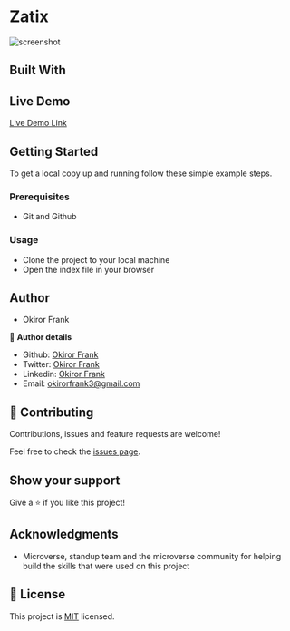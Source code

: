 # Zatix

>

![screenshot]()

## Built With


## Live Demo

[Live Demo Link](https://raw.githack.com/frankopkusianwar/Zatix/Feature/index.html)


## Getting Started

To get a local copy up and running follow these simple example steps.

### Prerequisites
- Git and Github

### Usage
- Clone the project to your local machine 
- Open the index file in your browser

## Author

- Okiror Frank

👤 **Author details**

- Github: [Okiror Frank](https://github.com/frankopkusianwar)
- Twitter: [Okiror Frank](https://twitter.com/franko0781)
- Linkedin: [Okiror Frank](https://linkedin.com/in/frank-okiror-250076b5)
- Email: okirorfrank3@gmail.com

## 🤝 Contributing

Contributions, issues and feature requests are welcome!

Feel free to check the [issues page](issues/).

## Show your support

Give a ⭐️ if you like this project!

## Acknowledgments
- Microverse, standup team and the microverse community for helping build the skills that were used on this project

## 📝 License

This project is [MIT](lic.url) licensed.
